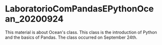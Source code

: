 # LaboratorioComPandasEPythonOcean_20200924
This material is about Ocean's class. This class is the introduction of Python and the basics of Pandas. The class occurred on September 24th.
